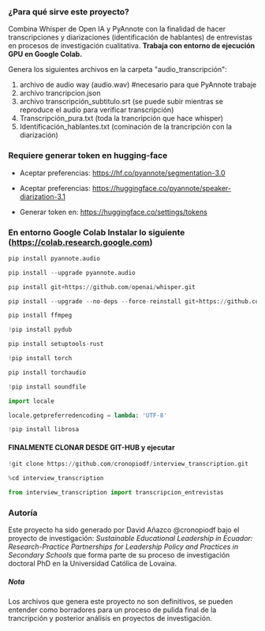 ### ¿Para qué sirve este proyecto?

Combina Whisper de Open IA y PyAnnote con la finalidad de hacer transcripciones y diarizaciones (identificación de hablantes) de entrevistas en procesos de investigación cualitativa. **Trabaja con entorno de ejecución GPU en Google Colab.**

Genera los siguientes archivos en la carpeta "audio_transcripción": 
1. archivo de audio way (audio.wav) #necesario para que PyAnnote trabaje
2. archivo trancripcion.json 
3. archivo transcripción_subtitulo.srt (se puede subir mientras se reproduce el audio para verificar transcripción)
4. Transcripción_pura.txt (toda la trancripción que hace whisper)
5. Identificación_hablantes.txt (cominación de la trancripción con la diarización)


### Requiere generar token en hugging-face

- Aceptar preferencias: https://hf.co/pyannote/segmentation-3.0
- Aceptar preferencias: https://huggingface.co/pyannote/speaker-diarization-3.1

- Generar token en: https://huggingface.co/settings/tokens

### En entorno Google Colab Instalar lo siguiente (https://colab.research.google.com)

```python
pip install pyannote.audio
```
```python
pip install --upgrade pyannote.audio
```
```python
pip install git+https://github.com/openai/whisper.git
```
```python
pip install --upgrade --no-deps --force-reinstall git+https://github.com/openai/whisper.git
```
```python
pip install ffmpeg
```
```python
!pip install pydub
```
```python
pip install setuptools-rust
```
```python
!pip install torch
```
```python
pip install torchaudio
```
```python
!pip install soundfile
```
```python
import locale

locale.getpreferredencoding = lambda: 'UTF-8'

!pip install librosa
```
#### FINALMENTE CLONAR DESDE GIT-HUB y ejecutar
```python
!git clone https://github.com/cronopiodf/interview_transcription.git
```
```python
%cd interview_transcription
```
```python
from interview_transcription import transcripcion_entrevistas
```

### Autoría

Este proyecto ha sido generado por David Añazco @cronopiodf bajo el proyecto de investigación: *Sustainable Educational Leadership in Ecuador: Research-Practice Partnerships for Leadership Policy and Practices in Secondary  Schools* que forma parte de su proceso de investigación doctoral PhD en la Universidad Católica de Lovaina.

##### Nota
Los archivos que genera este proyecto no son definitivos, se pueden entender como borradores para un proceso de pulida final de la trancripción y posterior análisis en proyectos de investigación.
